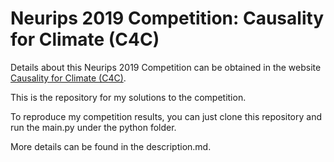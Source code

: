 # Neurips 2019 Competition: Causality for Climate (C4C)
Details about this Neurips 2019 Competition can be obtained in the website [Causality for Climate (C4C)](https://causeme.uv.es/neurips2019/).

This is the repository for my solutions to the competition. 

To reproduce my competition results, you can just clone this repository and run the main.py under the python folder.

More details can be found in the description.md.





